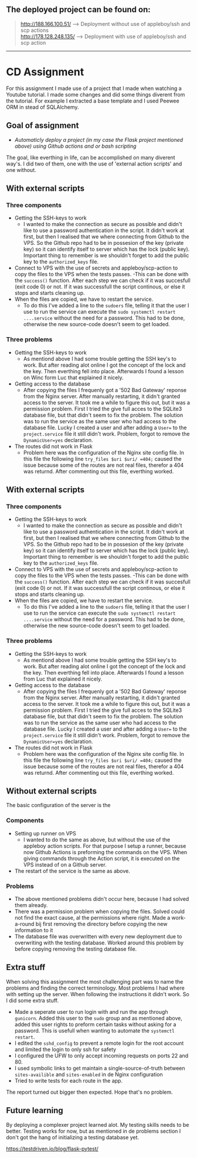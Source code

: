 ## The deployed project can be found on:
> http://188.166.100.51/ --> Deployment without use of appleboy/ssh and scp actions  
> http://178.128.248.135/ --> Deployment with use of appleboy/ssh and scp action
---

# CD Assignment

For this assignment I made use of a project that I made when watching a Youtube tutorial. I made some changes and did some things diverent from the tutorial. For example I extracted a base template and I used Peewee ORM in stead of SQLAlchemy.

## Goal of assignment

- *Automaticly deploy a project (in my case the Flask project mentioned above) using Github actions and or bash scripting*

The goal, like everthing in life, can be accomplished on many diverent way's. I did two of them, one with the use of 'external action scripts' and one without.

## With external scripts

### **Three components**
- Getting the SSH-keys to work
  - I wanted to make the connection as secure as possible and didn't like to use a password authentication in the script. It didn't work at first, but then I realised that we where connecting from Github to the VPS. So the Github repo had to be in possesion of the key (private key) so it can identify itself to server which has the lock (public key). Important thing to remember is we shouldn't forget to add the public key to the `authorized_keys` file.
- Connect to VPS with the use of secrets and appleboy/scp-action to copy the files to the VPS when the tests passes. 
  -This can be done with the `success()` function. After each step we can check if it was succesfull (exit code 0) or not. If it was successfull the script continous, or else it stops and starts cleaning up.
- When the files are copied, we have to restart the service. 
  - To do this I've added a line to the `sudoers` file, telling it that the user I use to run the service can execute the `sudo systemctl restart ....service` without the need for a password. This had to be done, otherwise the new source-code doesn't seem to get loaded.

### **Three problems**
- Getting the SSH-keys to work
  - As mentiond above I had some trouble getting the SSH key's to work. But after reading alot online I got the concept of the lock and the key. Then everthing fell into place. Afterwards I found a lesson on Winc form Luc that explained it nicely.
- Getting access to the database
  - After copying the files I frequenly got a '502 Bad Gateway' reponse from the Nginx server. After manually restarting, it didn't granted access to the server. It took me a while to figure this out, but it was a permission problem. First I tried the give full acces to the SQLite3 database file, but that didn't seem to fix the problem.
  The solution was to run the service as the same user who had access to the database file. Lucky I created a user and after adding a `User=` to the `project.service` file it still didn't work. 
  Problem, forgot to remove the `DynamicUser=yes` declaration.
- The routes did not work in Flask
  - Problem here was the configuration of the Nginx site config file.   In this file the following line `try_files $uri $uri/ =404;` caused the issue because some of the routes are not real files, therefor a 404 was returnd. After commenting out this file, everthing worked.

## With external scripts

### **Three components**
- Getting the SSH-keys to work
  - I wanted to make the connection as secure as possible and didn't like to use a password authentication in the script. It didn't work at first, but then I realised that we where connecting from Github to the VPS. So the Github repo had to be in possesion of the key (private key) so it can identify itself to server which has the lock (public key). Important thing to remember is we shouldn't forget to add the public key to the `authorized_keys` file.
- Connect to VPS with the use of secrets and appleboy/scp-action to copy the files to the VPS when the tests passes. 
  -This can be done with the `success()` function. After each step we can check if it was succesfull (exit code 0) or not. If it was successfull the script continous, or else it stops and starts cleaning up.
- When the files are copied, we have to restart the service. 
  - To do this I've added a line to the `sudoers` file, telling it that the user I use to run the service can execute the `sudo systemctl restart ....service` without the need for a password. This had to be done, otherwise the new source-code doesn't seem to get loaded.

### **Three problems**
- Getting the SSH-keys to work
  - As mentiond above I had some trouble getting the SSH key's to work. But after reading alot online I got the concept of the lock and the key. Then everthing fell into place. Afterwards I found a lesson from Luc that explained it nicely.
- Getting access to the database
  - After copying the files I frequenly got a '502 Bad Gateway' reponse from the Nginx server. After manually restarting, it didn't granted access to the server. It took me a while to figure this out, but it was a permission problem. First I tried the give full acces to the SQLite3 database file, but that didn't seem to fix the problem.
  The solution was to run the service as the same user who had access to the database file. Lucky I created a user and after adding a `User=` to the `project.service` file it still didn't work. 
  Problem, forgot to remove the `DynamicUser=yes` declaration.
- The routes did not work in Flask
  - Problem here was the configuration of the Nginx site config file.   In this file the following line `try_files $uri $uri/ =404;` caused the issue because some of the routes are not real files, therefor a 404 was returnd. After commenting out this file, everthing worked.

## Without external scripts

The basic configuration of the server is the 

### **Components**
- Setting up runner on VPS
  - I wanted to do the same as above, but without the use of the appleboy action scripts. For that purpose I setup a runner, because now Github Actions is preforming the commands on the VPS. When giving commands through the Action script, it is executed on the VPS instead of on a Github server.
- The restart of the service is the same as above.

### **Problems**
- The above mentioned problems didn't occur here, because I had solved them already.
- There was a permission problem when copying the files. Solved could not find the exact cause, al the permissions where right. Made a work-a-round bij first removing the directory before copying the new information to it
- The database file was overwritten with every new deployment due to overwriting with the testing database. Worked around this problem by before copying removing the testing database file.


## Extra stuff
When solving this assignment the most challenging part was to name the problems and finding the correct terminology. Most problems I had where with setting up the server. When following the instructions it didn't work. So I did some extra stuff.

- Made a seperate user to run login with and run the app through `gunicorn`. Added this user to the `sudo` group and as mentioned above, added this user rights to preform certain tasks without asking for a password. This is usefull when wanting to automate the `systemctl restart`.
- I edited the `sshd_config` to prevent a remote login for the root account and limited the login to only ssh for safety
- I configured the UFW to only accept incoming requests on ports 22 and 80.
- I used symbolic links to get maintain a single-source-of-truth between `sites-availible` and `sites-enabled` in de Nginx configuration
- Tried to write tests for each route in the app.

The report turned out bigger then expected. Hope that's no problem.

## Future learning
By deploying a complexer project learned alot. My testing skills needs to be better. Testing works for now, but as mentioned in de problems section I don't got the hang of initializing a testing database yet.

https://testdriven.io/blog/flask-pytest/